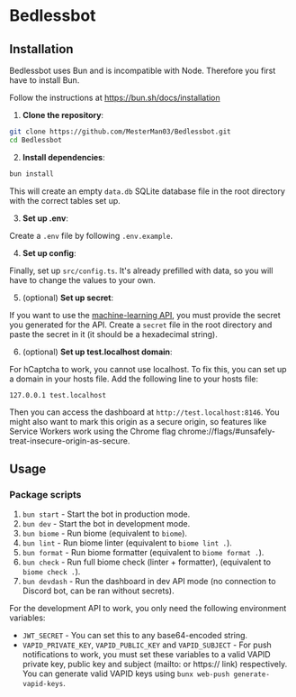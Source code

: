 # Bedlessbot

## Installation

Bedlessbot uses Bun and is incompatible with Node. Therefore you first have to install Bun.

Follow the instructions at https://bun.sh/docs/installation

1. **Clone the repository**:

```bash
git clone https://github.com/MesterMan03/Bedlessbot.git
cd Bedlessbot
```

2. **Install dependencies**:

```bash
bun install
```

This will create an empty `data.db` SQLite database file in the root directory with the correct tables set up.

3. **Set up .env**:

Create a `.env` file by following `.env.example`.

4. **Set up config**:
 
Finally, set up `src/config.ts`. It's already prefilled with data, so you will have to change the values to your own.

5. (optional) **Set up secret**:

If you want to use the [machine-learning API](https://github.com/MesterMan03/Bedlessbot-API), you must provide the secret you generated for the API. Create a `secret` file in the root directory and paste the secret in it (it should be a hexadecimal string).

6. (optional) **Set up test.localhost domain**:

For hCaptcha to work, you cannot use localhost. To fix this, you can set up a domain in your hosts file. Add the following line to your hosts file:

```
127.0.0.1 test.localhost
```

Then you can access the dashboard at `http://test.localhost:8146`. You might also want to mark this origin as a secure origin, so features like Service Workers work using the Chrome flag chrome://flags/#unsafely-treat-insecure-origin-as-secure.

## Usage

### Package scripts

1. `bun start` - Start the bot in production mode.
2. `bun dev` - Start the bot in development mode.
3. `bun biome` - Run biome (equivalent to `biome`).
4. `bun lint` - Run biome linter (equivalent to `biome lint .`).
5. `bun format` - Run biome formatter (equivalent to `biome format .`).
6. `bun check` - Run full biome check (linter + formatter), (equivalent to `biome check .`).
7. `bun devdash` - Run the dashboard in dev API mode (no connection to Discord bot, can be ran without secrets).

For the development API to work, you only need the following environment variables:
- `JWT_SECRET` - You can set this to any base64-encoded string.
- `VAPID_PRIVATE_KEY`, `VAPID_PUBLIC_KEY` and `VAPID_SUBJECT` - For push notifications to work, you must set these variables to a valid VAPID private key, public key and subject (mailto: or https:// link) respectively. You can generate valid VAPID keys using `bunx web-push generate-vapid-keys`.